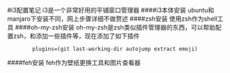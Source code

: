 #i3配置笔记
i3是一个非常好用的平铺窗口管理器
####i3本体安装
ubuntu和manjaro下安装不同，网上步骤详细不做赘述
####zsh安装
使用zsh作为shell工具
####oh-my-zsh安装
oh-my-zsh是zsh类似插件管理器的东西，可以帮助配置zsh，和添加一些插件等，现在添加了如下插件
``` 
		plugins=(git last-working-dir autojump extract emoji) 
```
####feh安装
feh作为壁纸更换工具和图片查看器
